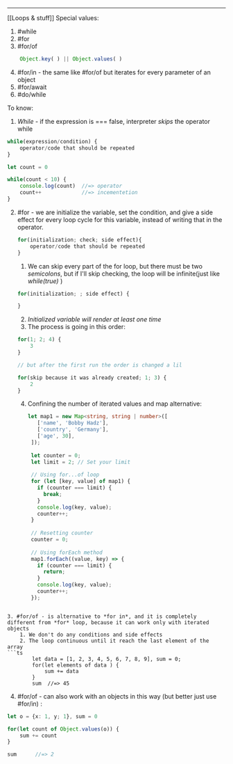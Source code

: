 ***
[[Loops & stuff]]
Special values:
1. #while 
2. #for  
3. #for/of 
```ts
	Object.key( ) || Object.values( )
```
4. #for/in - the same like #for/of but iterates for every parameter of an object
5. #for/await  
6. #do/while

To know: 
1. *While* - if the expression is === false, interpreter *skips* the operator while  
	
```ts
while(expression/condition) {
	operator/code that should be repeated 
}

let count = 0 

while(count < 10) {
	console.log(count)  //=> operator
	count++             //=> incementetion 
}
```
	
2. #for - we are initialize the variable, set the condition, and give a side effect for every loop cycle for this variable, instead of writing that in the operator.     
	```ts 
	for(initialization; check; side effect){
		operator/code that should be repeated 
	}
	```
		
	1. We can skip every part of the for loop, but there must be two *semicolons*, but if I'll skip checking, the loop will be infinite(just like *while(true)* ) 
	```ts
	for(initialization; ; side effect) {
	
	}
	```
		
	2. *Initialized variable will render at least one time*
	3. The process is going in this order:
	```ts
	for(1; 2; 4) {
		3
	}
	
	// but after the first run the order is changed a lil
	
	for(skip because it was already created; 1; 3) {
		2
	}
	```
	4. Confining the number of iterated values and map alternative:
	   ```ts
	   let map1 = new Map<string, string | number>([
		  ['name', 'Bobby Hadz'],
		  ['country', 'Germany'],
		  ['age', 30],
		]);
		
		let counter = 0;
		let limit = 2; // Set your limit
		
		// Using for...of loop
		for (let [key, value] of map1) {
		  if (counter === limit) {
		    break;
		  }
		  console.log(key, value);
		  counter++;
		}
		
		// Resetting counter
		counter = 0;
		
		// Using forEach method
		map1.forEach((value, key) => {
		  if (counter === limit) {
		    return;
		  }
		  console.log(key, value);
		  counter++;
		});   
``` 
	
3. #for/of - is alternative to *for in*, and it is completely different from *for* loop, because it can work only with iterated objects  
	1. We don't do any conditions and side effects 
	2. The loop continuous until it reach the last element of the array
```ts
		let data = [1, 2, 3, 4, 5, 6, 7, 8, 9], sum = 0; 
		for(let elements of data ) {
			sum += data
		}
		sum  //=> 45
``` 

4. #for/of - can also work with an objects in this way (but better just use #for/in) :
```ts
let o = {x: 1, y; 1}, sum = 0

for(let count of Object.values(o)) {
	sum += count
}

sum      //=> 2
```

